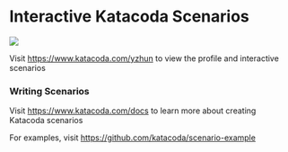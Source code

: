 # Interactive Katacoda Scenarios

[![](http://shields.katacoda.com/katacoda/yzhun/count.svg)](https://www.katacoda.com/yzhun "Get your profile on Katacoda.com")

Visit https://www.katacoda.com/yzhun to view the profile and interactive scenarios

### Writing Scenarios
Visit https://www.katacoda.com/docs to learn more about creating Katacoda scenarios

For examples, visit https://github.com/katacoda/scenario-example
